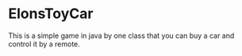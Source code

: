 # ElonsToyCar

This is a simple game in java by one class that you can buy a car and control it by a remote.
